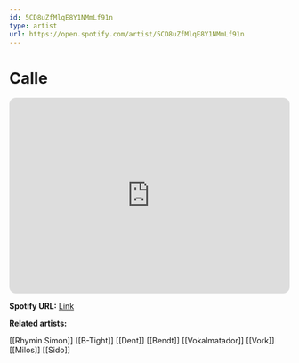 ```yaml
---
id: 5CD8uZfMlqE8Y1NMmLf91n
type: artist
url: https://open.spotify.com/artist/5CD8uZfMlqE8Y1NMmLf91n
---
```

# Calle

<iframe style="border-radius:12px" src="https://open.spotify.com/embed/artist/5CD8uZfMlqE8Y1NMmLf91n" width="100%" height="352" frameBorder="0" allowfullscreen="" allow="autoplay; clipboard-write; encrypted-media; fullscreen; picture-in-picture" loading="lazy"></iframe>

**Spotify URL:** [Link](https://open.spotify.com/artist/5CD8uZfMlqE8Y1NMmLf91n)

**Related artists:**

[[Rhymin Simon]]
[[B-Tight]]
[[Dent]]
[[Bendt]]
[[Vokalmatador]]
[[Vork]]
[[Milos]]
[[Sido]]
